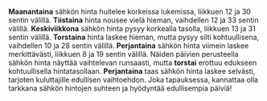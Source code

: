 **Maanantaina** sähkön hinta huitelee korkeissa lukemissa, liikkuen 12 ja 30 sentin välillä. **Tiistaina** hinta nousee vielä hieman, vaihdellen 12 ja 33 sentin välillä. **Keskiviikkona** sähkön hinta pysyy korkealla tasolla, liikkuen 13 ja 31 sentin välillä. **Torstaina** hinta laskee hieman, mutta pysyy silti kohtuullisena, vaihdellen 10 ja 28 sentin välillä. **Perjantaina** sähkön hinta viimein laskee merkittävästi, liikkuen 8 ja 19 sentin välillä. Näiden päivien perusteella sähkön hinta näyttää vaihtelevan runsaasti, mutta **torstai** erottuu edukseen kohtuullisella hintatasollaan. **Perjantaina** taas sähkön hinta laskee selvästi, tarjoten kuluttajille edullisen vaihtoehdon. Joka tapauksessa, kannattaa olla tarkkana sähkön hintojen suhteen ja hyödyntää edullisempia päiviä!